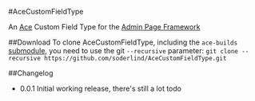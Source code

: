 #AceCustomFieldType

An [Ace](http://ace.c9.io/) Custom Field Type for the [Admin Page Framework](https://github.com/michaeluno/admin-page-framework)


##Download
To clone AceCustomFieldType, including the `ace-builds` [submodule](https://github.com/ajaxorg/ace-builds), you need to use the git `--recursive` parameter: 
`git clone --recursive https://github.com/soderlind/AceCustomFieldType.git`

##Changelog
* 0.0.1 Initial working release, there's still a lot todo

